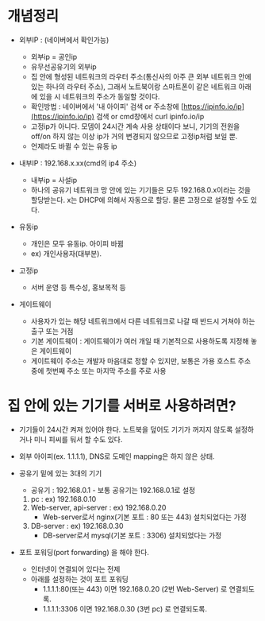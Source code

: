 # 개념정리

- 외부IP : (네이버에서 확인가능)
    - 외부ip = 공인ip
    - 유무선공유기의 외부ip
    - 집 안에 형성된 네트워크의 라우터 주소(통신사의 아주 큰 외부 네트워크 안에 있는 하나의 라우터 주소), 그래서 노트북이랑 스마트폰이 같은 네트워크 아래에 있을 시 네트워크의 주소가 동일할 것이다.
    - 확인방법 : 네이버에서 '내 아이피' 검색 or 주소창에 [https://ipinfo.io/ip](https://ipinfo.io/ip) 검색 or cmd창에서 curl ipinfo.io/ip
    - 고정ip가 아니다. 모뎀이 24시간 계속 사용 상태이다 보니, 기기의 전원을 off/on 하지 않는 이상 ip가 거의 변경되지 않으므로 고정ip처럼 보일 뿐.
    - 언제라도 바뀔 수 있는 유동 ip
- 내부IP : 192.168.x.xx(cmd의 ip4 주소)
    - 내부ip = 사설ip
    - 하나의 공유기 네트워크 망 안에 있는 기기들은 모두 192.168.0.x이라는 것을 할당받는다. x는 DHCP에 의해서 자동으로 할당. 물론 고정으로 설정할 수도 있다.

- 유동ip
    - 개인은 모두 유동ip. 아이피 바뀜
    - ex) 개인사용자(대부분).

- 고정ip
    - 서버 운영 등 특수성, 홍보목적 등

- 게이트웨이
    - 사용자가 있는 해당 네트워크에서 다른 네트워크로 나갈 때 반드시 거쳐야 하는 출구 또는 거점
    - 기본 게이트웨이 : 게이트웨이가 여러 개일 때 기본적으로 사용하도록 지정해 놓은 게이트웨이
    - 게이트웨이 주소는 개발자 마음대로 정할 수 있지만, 보통은 가용 호스트 주소 중에 첫번째 주소 또는 마지막 주소를 주로 사용


# 집 안에 있는 기기를 서버로 사용하려면?
- 기기들이 24시간 켜져 있어야 한다. 노트북을 덮어도 기기가 꺼지지 않도록 설정하거나 미니 피씨를 둬서 할 수도 있다.
- 외부 아이피(ex. 1.1.1.1), DNS로 도메인 mapping은 하지 않은 상태.
- 공유기 밑에 있는 3대의 기기 
    - 공유기 : 192.168.0.1 - 보통 공유기는 192.168.0.1로 설정
    1. pc : ex) 192.168.0.10 
    2. Web-server, api-server : ex) 192.168.0.20
        - Web-server로서 nginx(기본 포트 : 80 또는 443) 설치되었다는 가정
        <!-- - Api-server로서 embedded tomcat(기본 포트 : 25001) 설치되었다는 가정 -->
    3. DB-server : ex) 192.168.0.30
        - DB-server로서 mysql(기본 포트 : 3306) 설치되었다는 가정

- 포트 포워딩(port forwarding) 을 해야 한다.
    - 인터넷이 연결되어 있다는 전제
    - 아래를 설정하는 것이 포트 포워딩
        - 1.1.1.1:80(또는 443) 이면 192.168.0.20 (2번 Web-Server) 로 연결되도록.
        - 1.1.1.1:3306 이면 192.168.0.30 (3번 pc) 로 연결되도록.


